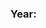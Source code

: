 <webui-grid  theme="info" columns="auto max-content">
    <h3>Year: <strong class="ml-1" data-subscribe="page-mock-report-current.year:text"></strong></h3>
    <webui-pagination class="my-a" data-subscribe="mock-data-index:setValue|mock-report:setData" data-current="page-mock-report-current" loop max-pages="3"></webui-pagination>
</webui-grid>
<webui-table theme="tertiary" columns="Id|_rowId;:Name|name;:Usage Percentage:|usage_percentage;Custom;:Action:" data-subscribe="page-mock-report-current.languages:setData" bordered class="my-3">
    <pre slot="column" name="action">
        <webui-condition data-subscribe="page-tr-{_ROWID}.custom">
            <pre><webui-button theme="danger" data-trigger="page-tr-{_ROWID}.custom" data-value="" start-icon="ban" start-icon-family="duotone"></webui-button></pre>
        </webui-condition>
        <webui-condition data-subscribe="page-tr-{_ROWID}.custom" data-unequals="music" data-ignore-case>
            <pre><webui-button theme="warning" data-trigger="page-tr-{_ROWID}.custom" data-value="Music" start-icon="music" start-icon-family="duotone"></webui-button></pre>
        </webui-condition>
        <webui-condition data-subscribe="page-tr-{_ROWID}.custom" data-equals="Music">
            <pre><webui-button theme="primary" data-trigger="page-tr-{_ROWID}.custom" data-value="--Music--" start-icon="music" start-icon-family="duotone"></webui-button></pre>
        </webui-condition>
        <webui-condition data-subscribe="page-tr-{_ROWID}.custom" data-contains="music">
            <pre><webui-button theme="success" data-trigger="page-tr-{_ROWID}.custom" data-value="Music" start-icon="music" start-icon-family="duotone"></webui-button></pre>
        </webui-condition>
    </pre>
    <pre slot="column" name="custom">
        <webui-input-text theme="info" placeholder="Type music" data-trigger="page-tr-{_ROWID}.custom" data-subscribe="page-tr-{_ROWID}.custom:value"></webui-inpu-text>
    </pre>
</webui-table>
